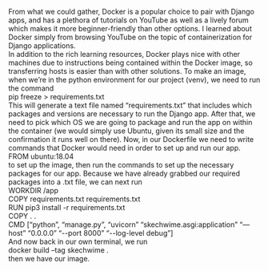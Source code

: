 From what we could gather, Docker is a popular choice to pair with Django apps, and has a plethora of tutorials on YouTube as well as a lively forum which makes it more beginner-friendly than other options. I learned about Docker simply from browsing YouTube on the topic of containerization for Django applications. <br> In addition to the rich learning resources, Docker plays nice with other machines due to instructions being contained within the Docker image, so transferring hosts is easier than with other solutions. To make an image, when we’re in the python environment for our project (venv), we need to run the command <br>pip freeze > requirements.txt<br> This will generate a text file named “requirements.txt” that includes which packages and versions are necessary to run the Django app. After that, we need to pick which OS we are going to package and run the app on within the container (we would simply use Ubuntu, given its small size and the confirmation it runs well on there). Now, in our Dockerfile we need to write commands that Docker would need in order to set up and run our app. <br>FROM ubuntu:18.04<br> to set up the image, then run the commands to set up the necessary packages for our app. Because we have already grabbed our required packages into a .txt file, we can next run <br>WORKDIR /app<br>
COPY requirements.txt requirements.txt<br>
RUN pip3 install -r requirements.txt<br>
COPY . .<br>
CMD [“python”, “manage.py”, “uvicorn” “skechwime.asgi:application” “—host” “0.0.0.0” “--port 8000” “--log-level debug”]<br>
And now back in our own terminal, we run <br>docker build –tag skechwime .<br>then we have our image. 
